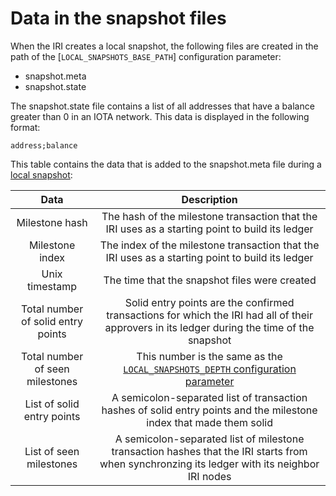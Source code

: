 # Data in the snapshot files

When the IRI creates a local snapshot, the following files are created in the path of the [`LOCAL_SNAPSHOTS_BASE_PATH`] configuration parameter:
* snapshot.meta
* snapshot.state

The snapshot.state file contains a list of all addresses that have a balance greater than 0 in an IOTA network. This data is displayed in the following format:
```
address;balance
```

This table contains the data that is added to the snapshot.meta file during a [local snapshot](/iri/concepts/local-snapshot.md):

| **Data**|    **Description** |                                      
| :-----: |  :---------------: | 
|Milestone hash |The hash of the milestone transaction that the IRI uses as a starting point to build its ledger|
|Milestone index | The index of the milestone transaction that the IRI uses as a starting point to build its ledger |
|Unix timestamp |The time that the snapshot files were created |
|Total number of solid entry points|Solid entry points are the confirmed transactions for which the IRI had all of their approvers in its ledger during the time of the snapshot|
|Total number of seen milestones |This number is the same as the [`LOCAL_SNAPSHOTS_DEPTH` configuration parameter](/iri/references/iri-configuration-options.md#local-snapshots-depth) |
|List of solid entry points | A semicolon-separated list of transaction hashes of solid entry points and the milestone index that made them solid|
|List of seen milestones | A semicolon-separated list of milestone transaction hashes that the IRI starts from when synchronzing its ledger with its neighbor IRI nodes |